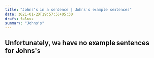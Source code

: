 ```yaml
---
title: "Johns's in a sentence | Johns's example sentences"
date: 2021-01-20T19:57:50+05:30
draft: falses
summary: "Johns's"
---
```

## Unfortunately, we have no example sentences for Johns's                 

